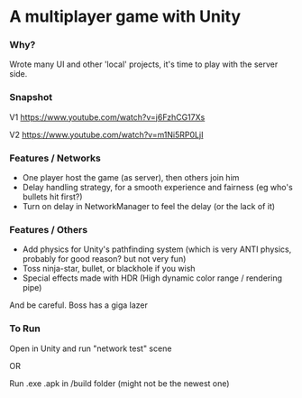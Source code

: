
# A multiplayer game with Unity

### Why?

Wrote many UI and other 'local' projects, it's time to play with the server side.

### Snapshot
V1 https://www.youtube.com/watch?v=j6FzhCG17Xs

V2 https://www.youtube.com/watch?v=m1Ni5RP0LjI

### Features / Networks
 - One player host the game (as server), then others join him
 - Delay handling strategy, for a smooth experience and fairness (eg who's bullets hit first?)
 - Turn on delay in NetworkManager to feel the delay (or the lack of it)
   
### Features / Others
 - Add physics for Unity's pathfinding system (which is very ANTI physics, probably for good reason? but not very fun)
 - Toss ninja-star, bullet, or blackhole if you wish
 - Special effects made with HDR (High dynamic color range / rendering pipe)

And be careful. Boss has a giga lazer


### To Run

Open in Unity and run "network test" scene

OR

Run .exe .apk in /build folder (might not be the newest one)
